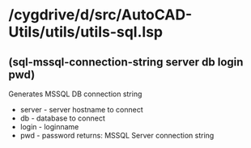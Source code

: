 # /cygdrive/d/src/AutoCAD-Utils/utils/utils-sql.lsp
## (sql-mssql-connection-string server db login pwd)
Generates MSSQL DB connection string
* server - server hostname to connect
* db - database to connect
* login - loginname
* pwd - password
returns: MSSQL Server connection string
